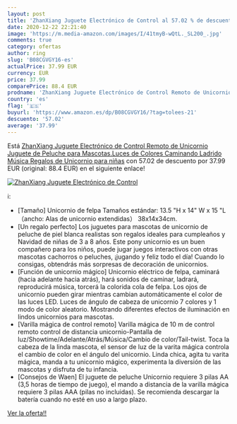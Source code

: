 ```yaml
---
layout: post
title: 'ZhanXiang Juguete Electrónico de Control al 57.02 % de descuento'
date: 2020-12-22 22:21:40
image: 'https://m.media-amazon.com/images/I/41tmyB-wQtL._SL200_.jpg'
comments: true
category: ofertas
author: ring
slug: 'B08CGVGY16-es'
actualPrice: 37.99 EUR
currency: EUR
price: 37.99
comparePrice: 88.4 EUR
prodname: 'ZhanXiang Juguete Electrónico de Control Remoto de Unicornio Juguete de Peluche para Mascotas.Luces de Colores Caminando Ladrido Música Regalos de Unicornio para niñas'
country: 'es'
flag: '🇪🇸'
buyurl: 'https://www.amazon.es/dp/B08CGVGY16/?tag=tolees-21'
descuento: '57.02'
average: '37.99'
---
```


Está [ZhanXiang Juguete Electrónico de Control Remoto de Unicornio Juguete de Peluche para Mascotas.Luces de Colores Caminando Ladrido Música Regalos de Unicornio para niñas](https://www.amazon.es/dp/B08CGVGY16/?tag=tolees-21) con 57.02 de descuento por 37.99 EUR (original: 88.4 EUR) en el siguiente enlace!

[![ZhanXiang Juguete Electrónico de Control](https://m.media-amazon.com/images/I/41tmyB-wQtL._SL200_.jpg)](https://www.amazon.es/dp/B08CGVGY16/?tag=tolees-21)

ℹ️:

- [Tamaño] Unicornio de felpa Tamaños estándar: 13.5 "H x 14" W x 15 "L （ancho: Alas de unicornio extendidas） 38x14x34cm.
- [Un regalo perfecto] Los juguetes para mascotas de unicornio de peluche de piel blanca realistas son regalos ideales para cumpleaños y Navidad de niñas de 3 a 8 años. Este pony unicornio es un buen compañero para los niños, puede jugar juegos interactivos con otras mascotas cachorros o peluches, ¡jugando y feliz todo el día! Cuando lo consigas, obtendrás más sorpresas de decoración de unicornios.
- [Función de unicornio mágico] Unicornio eléctrico de felpa, caminará (hacia adelante hacia atrás), hará sonidos de caminar, ladrará, reproducirá música, torcerá la colorida cola de felpa. Los ojos de unicornio pueden girar mientras cambian automáticamente el color de las luces LED. Luces de ángulo de cabeza de unicornio 7 colores y 1 modo de color aleatorio. Mostrando diferentes efectos de iluminación en lindos unicornios para mascotas.
- [Varilla mágica de control remoto] Varilla mágica de 10 m de control remoto control de distancia unicornio-Pantalla de luz/Showtime/Adelante/Atrás/Música/Cambio de color/Tail-twist. Toca la cabeza de la linda mascota, el sensor de luz de la varita mágica controla el cambio de color en el ángulo del unicornio. Linda chica, agita tu varita mágica, manda a tu unicornio mágico, experimenta la diversión de las mascotas y disfruta de tu infancia.
- [Consejos de Waen] El juguete de peluche Unicornio requiere 3 pilas AA (3,5 horas de tiempo de juego), el mando a distancia de la varilla mágica requiere 3 pilas AAA (pilas no incluidas). Se recomienda descargar la batería cuando no esté en uso a largo plazo.

[Ver la oferta!!](https://www.amazon.es/dp/B08CGVGY16/?tag=tolees-21)
